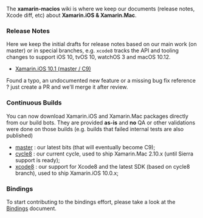 The **xamarin-macios** wiki is where we keep our documents (release notes, Xcode diff, etc) about **Xamarin.iOS & Xamarin.Mac**.

### Release Notes

Here we keep the initial drafts for release notes based on our main work (on master) or in special branches, e.g. `xcode8` tracks the API and tooling changes to support iOS 10, tvOS 10, watchOS 3 and macOS 10.12.

* [Xamarin.iOS 10.1 (master / C9)](https://github.com/xamarin/xamarin-macios/wiki/xamarin.ios_10.1)

Found a typo, an undocumented new feature or a missing bug fix reference ? just create a PR and we'll merge it after review.


### Continuous Builds

You can now download Xamarin.iOS and Xamarin.Mac packages directly from our build bots. They are provided **as-is** and **no** QA or other validations were done on those builds (e.g. builds that failed internal tests are also published)

* [master](https://jenkins.mono-project.com/view/Xamarin.MaciOS/job/xamarin-macios-builds-master/) : our latest bits (that will eventually become C9);
* [cycle8](https://jenkins.mono-project.com/view/Xamarin.MaciOS/job/xamarin-macios-builds-cycle8/) : our current cycle, used to ship Xamarin.Mac 2.10.x (until Sierra support is ready);
* [xcode8](https://jenkins.mono-project.com/view/Xamarin.MaciOS/job/xamarin-macios-builds-xcode8/) : our support for Xcode8 and the latest SDK (based on cycle8 branch), used to ship Xamarin.iOS 10.0.x;


### Bindings

To start contributing to the bindings effort, please take a look at the [Bindings](https://github.com/xamarin/xamarin-macios/wiki/Bindings) document.